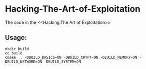 Hacking-The-Art-of-Exploitation
===============================

The code in the  &lt;&lt;Hacking:The Art of Exploitation>>

## Usage:
```
mkdir build
cd build
cmake .. -DBUILD_BASICS=ON -DBUILD_CRYPT=ON -DBUILD_MEMORY=ON -DBUILD_NETWORK=ON -DBUILD_SYSTEM=ON
```

